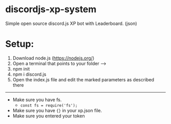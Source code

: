 # discordjs-xp-system
Simple open source discord.js XP bot with Leaderboard. (json)
# Setup:
1. Download node.js (https://nodejs.org/)
2. Open a terminal that points to your folder -->
3. npm init
4. npm i discord.js
5. Open the index.js file and edit the marked parameters as described there
----------
- Make sure you have fs. 
  - `const fs = require('fs');`
- Make sure you have `{}` in your xp.json file.
- Make sure you entered your token

